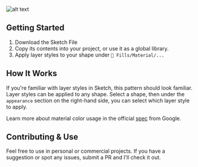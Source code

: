![alt text](https://i.imgur.com/el18IoW.jpg "banner")

## Getting Started
1) Download the Sketch File
2) Copy its contents into your project, or use it as a global library.
3) Apply layer styles to your shape under `🎨 Fills/Material/...`

## How It Works
If you're familiar with layer styles in Sketch, this pattern should look familiar. Layer styles can be applied to any shape. Select a shape, then under the `appearance` section on the right-hand side, you can select which layer style to apply.

Learn more about material color usage in the official [spec](https://material.io/design/color/the-color-system.html#color-theme-creation) from Google.

## Contributing & Use
Feel free to use in personal or commercial projects. If you have a suggestion or spot any issues, submit a PR and I'll check it out.

